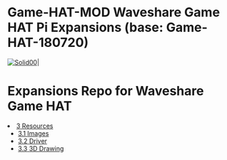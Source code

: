 # Game-HAT-MOD Waveshare Game HAT Pi Expansions (base: Game-HAT-180720)
[![Solid00](https://gamehat.de/wp-content/uploads/sites/3/2018/10/cropped-Game-Hat-Schmal.png)](https://github.com/D3vD3m0n/)| 
# Expansions Repo for Waveshare Game HAT

<li class="toclevel-1 tocsection-3"><a href="https://www.waveshare.com/w/upload/2/22/Game_HAT_user_manual_en.pdf"><span class="tocnumber">3</span> <span class="toctext">Resources</span></a>
<ul>
<li class="toclevel-2 tocsection-4"><a href="https://drive.google.com/file/d/1CtcWXs89OkOf4OTTXDAcCgyPLG5MR2AU/view"><span class="tocnumber">3.1</span> <span class="toctext">Images</span></a></li>
<li class="toclevel-2 tocsection-5"><a href="https://www.waveshare.com/w/upload/b/b4/Game-HAT-180720.tar.gz"><span class="tocnumber">3.2</span> <span class="toctext">Driver</span></a></li>
<li class="toclevel-2 tocsection-6"><a href="https://www.waveshare.com/w/upload/9/90/Game-hat-3D-drawing.7z"><span class="tocnumber">3.3</span> <span class="toctext">3D Drawing</span></a></li>
</ul>
</li>